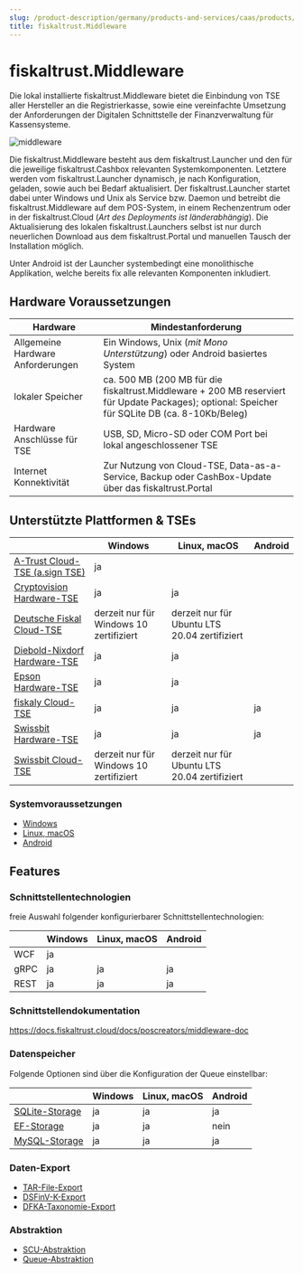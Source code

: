 ```yaml
---
slug: /product-description/germany/products-and-services/caas/products/middleware
title: fiskaltrust.Middleware
---
```


# fiskaltrust.Middleware

Die lokal installierte fiskaltrust.Middleware bietet die Einbindung von TSE aller Hersteller an die Registrierkasse, sowie eine vereinfachte Umsetzung der Anforderungen der Digitalen Schnittstelle der Finanzverwaltung für Kassensysteme.

![middleware](../media/middleware.png)

Die fiskaltrust.Middleware besteht aus dem fiskaltrust.Launcher und den für die jeweilige fiskaltrust.Cashbox relevanten Systemkomponenten. Letztere werden vom fiskaltrust.Launcher dynamisch, je nach Konfiguration, geladen, sowie auch bei Bedarf aktualisiert. Der fiskaltrust.Launcher startet dabei unter Windows und Unix als Service bzw. Daemon und betreibt die fiskaltrust.Middleware auf dem POS-System, in einem Rechenzentrum oder in der fiskaltrust.Cloud (_Art des Deployments ist länderabhängig_). Die Aktualisierung des lokalen fiskaltrust.Launchers selbst ist nur durch neuerlichen Download aus dem fiskaltrust.Portal und manuellen Tausch der Installation möglich.

Unter Android ist der Launcher systembedingt eine monolithische Applikation, welche bereits fix alle relevanten Komponenten inkludiert.

## Hardware Voraussetzungen

| Hardware                          | Mindestanforderung                                           |
| --------------------------------- | ------------------------------------------------------------ |
| Allgemeine Hardware Anforderungen | Ein Windows, Unix (_mit Mono Unterstützung_) oder Android basiertes System |
| lokaler Speicher                  | ca. 500 MB (200 MB für die fiskaltrust.Middleware + 200 MB reserviert für Update Packages); optional: Speicher für SQLite DB (ca. 8-10Kb/Beleg) |
| Hardware Anschlüsse für TSE       | USB, SD, Micro-SD oder COM Port bei lokal angeschlossener TSE |
| Internet Konnektivität            | Zur Nutzung von Cloud-TSE, Data-as-a-Service, Backup oder CashBox-Update über das fiskaltrust.Portal |

## Unterstützte Plattformen & TSEs

|                                                                                    | Windows                                 | Linux, macOS                                  | Android |
| ---------------------------------------------------------------------------------- | --------------------------------------- | --------------------------------------------- | ------- |
| [A-Trust Cloud-TSE (a.sign TSE)](../features/basics/tse/cloud/a-trust.md)                       | ja                                      |                                               |         |
| [Cryptovision Hardware-TSE](../features/basics/tse/hardware/cryptovision.md)       | ja                                      | ja                                            |         |
| [Deutsche Fiskal Cloud-TSE](../features/basics/tse/cloud/deutsche-fiskal.md)       | derzeit nur für Windows 10 zertifiziert | derzeit nur für Ubuntu LTS 20.04 zertifiziert |         |
| [Diebold-Nixdorf Hardware-TSE](../features/basics/tse/hardware/diebold-nixdorf.md) | ja                                      | ja                                            |         |
| [Epson Hardware-TSE](../features/basics/tse/hardware/epson.md)                     | ja                                      | ja                                            |         |
| [fiskaly Cloud-TSE](../features/basics/tse/cloud/fiskaly.md)                       | ja                                      | ja                                            | ja      |
| [Swissbit Hardware-TSE](../features/basics/tse/hardware/swissbit.md)               | ja                                      | ja                                            | ja      |
| [Swissbit Cloud-TSE](../features/basics/tse/cloud/swissbit-cloud.md)               | derzeit nur für Windows 10 zertifiziert | derzeit nur für Ubuntu LTS 20.04 zertifiziert |         |

### Systemvoraussetzungen

- [Windows](../features/supported-platforms/windows.md)
- [Linux, macOS](../features/supported-platforms/linux.md)
- [Android](../features/supported-platforms/android.md)

## Features

### Schnittstellentechnologien

freie Auswahl folgender konfigurierbarer Schnittstellentechnologien:

|      | Windows | Linux, macOS | Android |
| ---- | ------- | ------------ | ------- |
| WCF  | ja      |              |         |
| gRPC | ja      | ja           | ja      |
| REST | ja      | ja           | ja      |

### Schnittstellendokumentation

https://docs.fiskaltrust.cloud/docs/poscreators/middleware-doc

### Datenspeicher

Folgende Optionen sind über die Konfiguration der Queue einstellbar:

|                                                                    | Windows | Linux, macOS | Android |
| ------------------------------------------------------------------ | ------- | ------------ | ------- |
| [SQLite-Storage](../features/supported-databases/sqlite.md)        | ja      | ja           | ja      |
| [EF-Storage](../features/supported-databases/entity-framework.md)  | ja      | ja           |  nein        |
| [MySQL-Storage](../features/supported-databases/mysql.md)          | ja      | ja           | ja      |

### Daten-Export

-  [TAR-File-Export](../features/upload-and-export/tar-unload-and-export.md) 
-  [DSFinV-K-Export](../features/upload-and-export/dsfinvk-export.md) 
-  [DFKA-Taxonomie-Export](../features/upload-and-export/dfka-taxonomie-export.md) 

### Abstraktion

- [SCU-Abstraktion](../features/basics/scu-abstraction.md)  
- [Queue-Abstraktion](../features/basics/queue-abstraction.md) 
